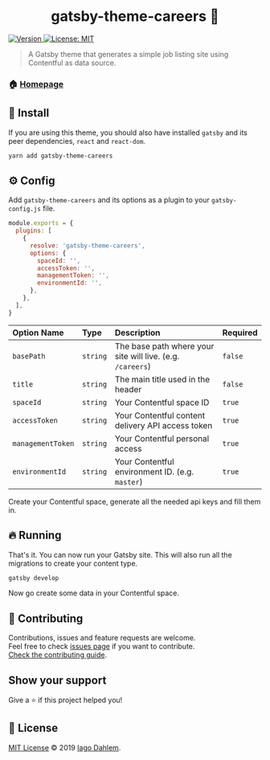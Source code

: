 <h1 align="center">gatsby-theme-careers 👷</h1>
<p>
  <a href="https://www.npmjs.com/package/gatsby-theme-careers" target="_blank">
    <img alt="Version" src="https://img.shields.io/npm/v/gatsby-theme-careers.svg">
  </a>
  <a href="https://iagodahlem.mit-license.org/" target="_blank">
    <img alt="License: MIT" src="https://img.shields.io/badge/License-MIT-yellow.svg" />
  </a>
</p>

> A Gatsby theme that generates a simple job listing site using Contentful as data source.

### 🏠 [Homepage](https://gatsby-theme-careers.iagodahlem.com/)

## 🚀 Install

If you are using this theme, you should also have installed `gatsby` and its peer dependencies, `react` and `react-dom`.

```sh
yarn add gatsby-theme-careers
```

## ⚙️ Config

Add `gatsby-theme-careers` and its options as a plugin to your `gatsby-config.js` file.

```js
module.exports = {
  plugins: [
    {
      resolve: 'gatsby-theme-careers',
      options: {
        spaceId: '',
        accessToken: '',
        managementToken: '',
        environmentId: '',
      },
    },
  ],
}
```

| Option Name       | Type     | Description                                                | Required |
| :---------------- | :------- | :--------------------------------------------------------- | :------- |
| `basePath`        | `string` | The base path where your site will live. (e.g. `/careers`) | `false`  |
| `title`           | `string` | The main title used in the header                          | `false`  |
| `spaceId`         | `string` | Your Contentful space ID                                   | `true`   |
| `accessToken`     | `string` | Your Contentful content delivery API access token          | `true`   |
| `managementToken` | `string` | Your Contentful personal access                            | `true`   |
| `environmentId`   | `string` | Your Contentful environment ID. (e.g. `master`)            | `true`   |

Create your Contentful space, generate all the needed api keys and fill them in.

## 🔥 Running

That's it. You can now run your Gatsby site. This will also run all the migrations to create your content type.

```sh
gatsby develop
```

Now go create some data in your Contentful space.

## 🤝 Contributing

Contributions, issues and feature requests are welcome.<br />
Feel free to check [issues page](https://github.com/iagodahlem/gatsby-theme-careers/issues) if you want to contribute.<br />
[Check the contributing guide](./CONTRIBUTING.md).<br />

## Show your support

Give a ⭐️ if this project helped you!

## 📝 License

[MIT License](https://iagodahlem.mit-license.org/) © 2019 [Iago Dahlem](https://iagodahlem.com).
